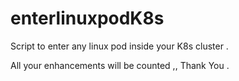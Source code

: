 # enterlinuxpodK8s
Script to enter any linux pod inside your K8s cluster .

All your enhancements will be counted ,, Thank You .
